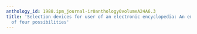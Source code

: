 ```yaml
---
anthology_id: 1988.ipm_journal-ir0anthology0volumeA24A6.3
title: 'Selection devices for user of an electronic encyclopedia: An empirical comparison
  of four possibilities'
---
```


